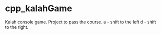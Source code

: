 # cpp_kalahGame
Kalah console game. Project to pass the course. a - shift to the left d - shift to the right.
